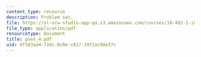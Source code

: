```yaml
---
content_type: resource
description: Problem set.
file: https://ol-ocw-studio-app-qa.s3.amazonaws.com/courses/10-492-1-integrated-chemical-engineering-topics-i-process-control-by-design-fall-2004/9f583aa472dc8c0ec81729f2ac88e37c_pset_4.pdf
file_type: application/pdf
resourcetype: Document
title: pset_4.pdf
uid: 9f583aa4-72dc-8c0e-c817-29f2ac88e37c
---
```

